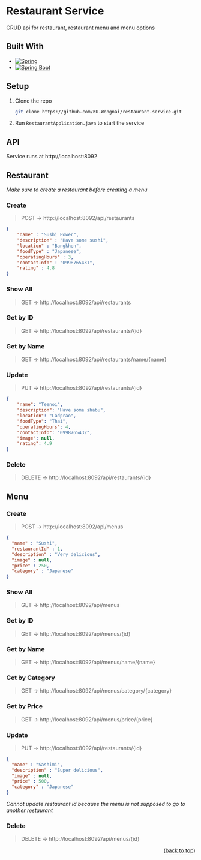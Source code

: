 # Restaurant Service
CRUD api for restaurant, restaurant menu and menu options

## Built With

* [![Spring][Spring.io]][Spring-url]
* [![Spring Boot][Spring.io/spring-boot]][Spring-url]

## Setup
1. Clone the repo
    ```sh
    git clone https://github.com/KU-Wongnai/restaurant-service.git
    ```
2. Run `RestaurantApplication.java` to start the service

## API
Service runs at http://localhost:8092

## Restaurant
*Make sure to create a restaurant before creating a menu*
### Create
> POST -> http://localhost:8092/api/restaurants
```json
{
    "name" : "Sushi Power",
    "description" : "Have some sushi",
    "location" : "Bangkhen",
    "foodType" : "Japanese",
    "operatingHours" : 3,
    "contactInfo" : "0998765431",
    "rating" : 4.8
}
```

### Show All
> GET -> http://localhost:8092/api/restaurants

### Get by ID
> GET -> http://localhost:8092/api/restaurants/{id}

### Get by Name
> GET -> http://localhost:8092/api/restaurants/name/{name}

### Update
> PUT -> http://localhost:8092/api/restaurants/{id}
```json
{
    "name": "Teenoi",
    "description": "Have some shabu",
    "location": "Ladprao",
    "foodType": "Thai",
    "operatingHours": 4,
    "contactInfo": "0998765432",
    "image": null,
    "rating": 4.9
}
```

### Delete
> DELETE -> http://localhost:8092/api/restaurants/{id}

## Menu

### Create
> POST -> http://localhost:8092/api/menus
```json
{
  "name" : "Sushi",
  "restaurantId" : 1,
  "description" : "Very delicious",
  "image" : null,
  "price" : 250,
  "category" : "Japanese"
}
```

### Show All
> GET -> http://localhost:8092/api/menus

### Get by ID
> GET -> http://localhost:8092/api/menus/{id}

### Get by Name
> GET -> http://localhost:8092/api/menus/name/{name}

### Get by Category
> GET -> http://localhost:8092/api/menus/category/{category}

### Get by Price
> GET -> http://localhost:8092/api/menus/price/{price}

### Update
> PUT -> http://localhost:8092/api/restaurants/{id}
```json
{
  "name" : "Sashimi",
  "description" : "Super delicious",
  "image" : null,
  "price" : 500,
  "category" : "Japanese"
}
```
*Cannot update restaurant id because the menu is not supposed to go to another restaurant*

### Delete
> DELETE -> http://localhost:8092/api/menus/{id}

<!-- MARKDOWN LINKS & IMAGES -->
[Spring.io]: https://img.shields.io/badge/Spring-6DB33F?style=for-the-badge&logo=spring&logoColor=white
[Spring-url]: https://spring.io
[Spring.io/spring-boot]: https://img.shields.io/badge/Spring_Boot-F2F4F9?style=for-the-badge&logo=spring-boot
[Spring-Boot-url]: https://spring.io/projects/spring-boot

<p align="right">(<a href="#readme-top">back to top</a>)</p>